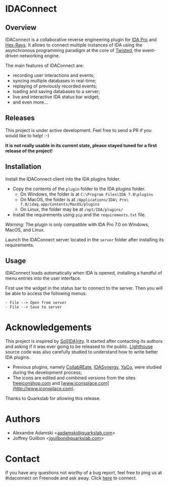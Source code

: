 # IDAConnect

## Overview

IDAConnect is a collaborative reverse engineering plugin for [IDA Pro](https://www.hex-rays.com/products/ida/) and [Hex-Rays](https://www.hex-rays.com/products/decompiler/index.shtml). It allows to connect multiple instances of IDA using the asynchronous programming paradigm at the core of [Twisted](https://twistedmatrix.com/trac/), the event-driven networking engine.

The main features of IDAConnect are:
* recording user interactions and events;
* syncing multiple databases in real-time;
* replaying of previously recorded events;
* loading and saving databases to a server;
* live and interactive IDA status bar widget;
* and even more...

## Releases

This project is under active development. Feel free to send a PR if you would like to help! :-)

**It is not really usable in its current state, please stayed tuned for a first release of the project!**

## Installation

Install the IDAConnect client into the IDA plugins folder.

- Copy the contents of the `plugin` folder to the IDA plugins folder.
    - On Windows, the folder is at `C:\Program Files\IDA 7.0\plugins`
    - On MacOS, the folder is at `/Applications/IDA\ Pro\ 7.0/idaq.app/Contents/MacOS/plugins`
    - On Linux, the folder may be at `/opt/IDA/plugins/`
- Install the requirements using `pip` and the `requirements.txt` file.

*Warning:* The plugin is only compatible with IDA Pro 7.0 on Windows, MacOS, and Linux.

Launch the IDAConnect server located in the `server` folder after installing its requirements.

## Usage

IDAConnect loads automatically when IDA is opened, installing a handful of menu entries into the user interface.

First use the widget in the status bar to connect to the server. Then you will be able to access the following menus:

```
- File --> Open from server
- File --> Save to server
```

# Acknowledgements

This project is inspired by [Sol[IDA]rity](https://solidarity.re/). It started after contacting its authors and asking if it was ever going to be released to the public. [Lighthouse](https://github.com/gaasedelen/lighthouse) source code was also carefully studied to understand how to write better IDA plugins.

* Previous plugins, namely [CollabREate](https://github.com/cseagle/collabREate), [IDASynergy](https://github.com/CubicaLabs/IDASynergy), [YaCo](https://github.com/DGA-MI-SSI/YaCo), were studied during the development process;
* The icons are edited and combined versions from the sites [freeiconshop.com](http://freeiconshop.com/) and [www.iconsplace.com](http://www.iconsplace.com).

Thanks to Quarkslab for allowing this release.

# Authors

* Alexandre Adamski <<aadamski@quarkslab.com>>
* Joffrey Guilbon <<jguilbon@quarkslab.com>>

# Contact

If you have any questions not worthy of a bug report, feel free to ping us at
#idaconnect on Freenode and ask away. Click
[here](https://kiwiirc.com/client/irc.freenode.net/idaconnect) to connect.
